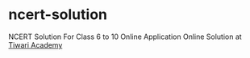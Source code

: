# ncert-solution
NCERT Solution For Class 6 to 10 Online Application
Online Solution at <a href="https://www.tiwariacademy.com/ncert-solutions/" >Tiwari Academy</a>
